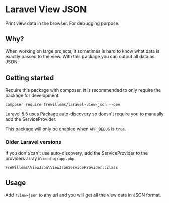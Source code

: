 # Laravel View JSON
Print view data in the browser. For debugging purpose.

## Why?
When working on large projects, it sometimes is hard to know what data is exactly passed to the view. With this package you can output all data as JSON.

## Getting started
Require this package with composer. It is recommended to only require the package for development.
```
composer require frewillems/laravel-view-json --dev
```

Laravel 5.5 uses Package auto-discovery so doesn't require you to manually add the ServiceProvider. 

This package will only be enabled when `APP_DEBUG` is `true`.

### Older Laravel versions
If you don't/can't use auto-discovery, add the ServiceProvider to the providers array in `config/app.php`.
```
FreWillems\ViewJson\ViewJsonServiceProvider::class
```

## Usage
Add `?view=json` to any url and you will get all the view data in JSON format.